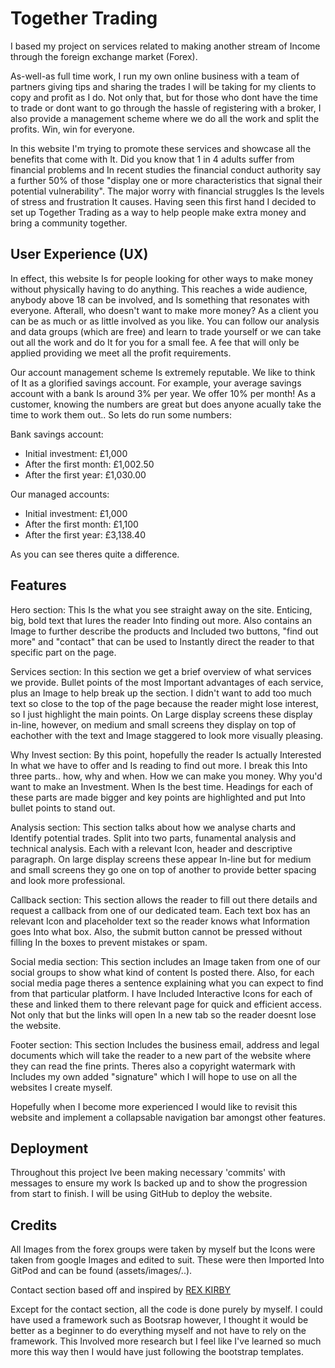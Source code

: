 # Together Trading

I based my project on services related to making another stream of Income through the foreign exchange market (Forex).

As-well-as full time work, I run my own online business with a team of partners giving tips and sharing the trades I will be taking for my clients to copy and 
profit as I do. Not only that, but for those who dont have the time to trade or dont want to go through the hassle of registering with a broker, I also provide
a management scheme where we do all the work and split the profits. Win, win for everyone.

In this website I'm trying to promote these services and showcase all the benefits that come with It. Did you know that 1 in 4 adults suffer from financial problems
and In recent studies the financial conduct authority say a further 50% of those "display one or more characteristics that signal their potential vulnerability".
The major worry with financial struggles Is the levels of stress and frustration It causes. Having seen this first hand I decided to set up Together Trading as
a way to help people make extra money and bring a community together.

## User Experience (UX)
In effect, this website Is for people looking for other ways to make money without physically having to do anything. This reaches a wide audience, anybody above 18
can be involved, and Is something that resonates with everyone. Afterall, who doesn't want to make more money?
As a client you can be as much or as little involved as you like. You can follow our analysis and data groups (which are free) and learn to trade yourself or we can
take out all the work and do It for you for a small fee. A fee that will only be applied providing we meet all the profit requirements.  

Our account management scheme Is extremely reputable. We like to think of It as a glorified savings account.
For example, your average savings account with a bank Is around 3% per year. We offer 10% per month!
As a customer, knowing the numbers are great but does anyone acually take the time to work them out..
So lets do run some numbers:

Bank savings account:
- Initial investment: £1,000
- After the first month: £1,002.50 
- After the first year: £1,030.00

Our managed accounts:
- Initial investment: £1,000
- After the first month: £1,100 
- After the first year: £3,138.40

As you can see theres quite a difference.

## Features

Hero section: This Is the what you see straight away on the site. Enticing, big, bold text that lures the reader Into finding out more. Also contains an Image to further
describe the products and Included two buttons, "find out more" and "contact" that can be used to Instantly direct the reader to that specific part on the page.

Services section: In this section we get a brief overview of what services we provide. Bullet points of the most Important advantages of each service, plus an Image to
help break up the section. I didn't want to add too much text so close to the top of the page because the reader might lose interest, so I just highlight the main points.
On Large display screens these display in-line, however, on medium and small screens they display on top of eachother with the text and Image staggered to look more
visually pleasing.

Why Invest section: By this point, hopefully the reader Is actually Interested In what we have to offer and Is reading to find out more. I break this Into three parts.. 
how, why and when. How we can make you money. Why you'd want to make an Investment. When Is the best time. Headings for each of these parts are made bigger and key points 
are highlighted and put Into bullet points to stand out.

Analysis section: This section talks about how we analyse charts and Identify potential trades. Split into two parts, funamental analysis and technical analysis. Each with
a relevant Icon, header and descriptive paragraph. On large display screens these appear In-line but for medium and small screens they go one on top of another to provide
better spacing and look more professional.

Callback section: This section allows the reader to fill out there details and request a callback from one of our dedicated team. Each text box has an relevant Icon and
placeholder text so the reader knows what Information goes Into what box. Also, the submit button cannot be pressed without filling In the boxes to prevent mistakes or
spam.

Social media section: This section includes an Image taken from one of our social groups to show what kind of content Is posted there. Also, for each social media page
theres a sentence explaining what you can expect to find from that particular platform. I have Included Interactive Icons for each of these and linked them to there
relevant page for quick and efficient access. Not only that but the links will open In a new tab so the reader doesnt lose the website.

Footer section: This section Includes the business email, address and legal documents which will take the reader to a new part of the website where they can read 
the fine prints. Theres also a copyright watermark with Includes my own added "signature" which I will hope to use on all the websites I create myself.

Hopefully when I become more experienced I would like to revisit this website and implement a collapsable navigation bar amongst other features.

## Deployment

Throughout this project Ive been making necessary 'commits' with messages to ensure my work Is backed up and to show the progression from start to finish.
I will be using GitHub to deploy the website. 

## Credits

All Images from the forex groups were taken by myself but the Icons were taken from google Images and edited to suit. These were then Imported Into GitPod
and can be found (assets/images/..). 

Contact section based off and inspired by [REX KIRBY](http://www.rexkirby.com/)

Except for the contact section, all the code is done purely by myself. I could have used a framework such as Bootsrap however, I thought it would be better 
as a beginner to do everything myself and not have to rely on the framework. This Involved more research but I feel like I've learned so much more this way
then I would have just following the bootstrap templates.  